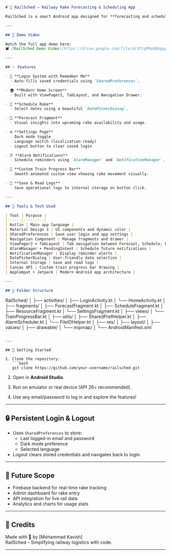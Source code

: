 ```markdown
# 🚆 RailSched – Railway Rake Forecasting & Scheduling App

RailSched is a smart Android app designed for **forecasting and scheduling railway rakes**. It helps railway planners and operators improve rake utilization, reduce delays, and manage resources efficiently with modern tools and a clean UI built using **Material Design 3**.

---

## 🎥 Demo Video

Watch the full app demo here:  
📽️ [RailSched Demo Video](https://drive.google.com/file/d/1PiqPMoGB9ggq5W1SmmHF-Bztc0xzF5YL/view?usp=sharing)

---

## ✨ Features

- 🔐 **Login System with Remember Me**
  - Auto-fills saved credentials using `SharedPreferences`.

- 🏠 **Modern Home Screen**
  - Built with ViewPager2, TabLayout, and Navigation Drawer.

- 📅 **Schedule Rake**
  - Select dates using a beautiful `DatePickerDialog`.

- 🔮 **Forecast Fragment**
  - Visual insights into upcoming rake availability and usage.

- ⚙️ **Settings Page**
  - Dark mode toggle
  - Language switch (localization-ready)
  - Logout button to clear saved login

- ⏰ **Alarm Notifications**
  - Schedule reminders using `AlarmManager` and `NotificationManager`.

- 🚉 **Custom Train Progress Bar**
  - Smooth animated custom view showing rake movement visually.

- 💾 **Save & Read Logs**
  - Save operational logs to internal storage on button click.

---

## 🧰 Tools & Tech Used

| Tool | Purpose |
|------|---------|
| Kotlin | Main app language |
| Material Design 3 | UI components and dynamic color |
| SharedPreferences | Save user login and app settings |
| Navigation Component | Manage fragments and drawer |
| ViewPager2 + TabLayout | Tab navigation between Forecast, Schedule, Resource |
| AlarmManager + PendingIntent | Schedule future notifications |
| NotificationManager | Display reminder alerts |
| DatePickerDialog | User-friendly date selection |
| Internal Storage | Save and read logs |
| Canvas API | Custom train progress bar drawing |
| AppCompat + Jetpack | Modern Android app architecture |

---

## 📁 Folder Structure

```
RailSched/
│
├── activities/
│   ├── LoginActivity.kt
│   └── HomeActivity.kt
│
├── fragments/
│   ├── ForecastFragment.kt
│   ├── ScheduleFragment.kt
│   ├── ResourceFragment.kt
│   └── SettingsFragment.kt
│
├── views/
│   └── TrainProgressBar.kt
│
├── utils/
│   ├── SharedPrefHelper.kt
│   ├── AlarmScheduler.kt
│   └── FileIOHelper.kt
│
├── res/
│   ├── layout/
│   ├── values/
│   ├── drawable/
│   └── mipmap/
│
└── AndroidManifest.xml
```

---

## 🚀 Getting Started

1. Clone the repository:
   ```bash
   git clone https://github.com/your-username/railsched.git
   ```

2. Open in **Android Studio**.

3. Run on emulator or real device (API 26+ recommended).

4. Use any email/password to log in and explore the features!

---

## 🔒 Persistent Login & Logout

- Uses `SharedPreferences` to store:
  - Last logged-in email and password
  - Dark mode preference
  - Selected language
- Logout clears stored credentials and navigates back to login.

---

## 📌 Future Scope

- Firebase backend for real-time rake tracking
- Admin dashboard for rake entry
- API integration for live rail data
- Analytics and charts for usage stats

---

## 🙌 Credits

Made with 💙 by [Mohammad Kavish]  
RailSched – Simplifying railway logistics with code.

---

